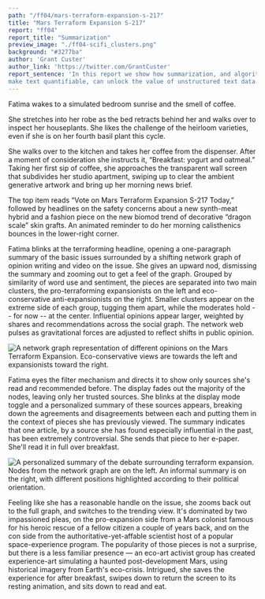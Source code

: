 ```yaml
---
path: "/ff04/mars-terraform-expansion-s-217"
title: "Mars Terraform Expansion S-217"
report: "ff04"
report_title: "Summarization"
preview_image: "./ff04-scifi_clusters.png"
background: "#3277ba"
author: 'Grant Custer'
author_link: 'https://twitter.com/GrantCuster'
report_sentence: 'In this report we show how summarization, and algorithms that
make text quantifiable, can unlock the value of unstructured text data.'
---
```


Fatima wakes to a simulated bedroom sunrise and the smell of coffee.

She stretches into her robe as the bed retracts behind her and walks over to
inspect her houseplants. She likes the challenge of the heirloom varieties, even
if she is on her fourth basil plant this cycle.

She walks over to the kitchen and takes her coffee from the dispenser. After a
moment of consideration she instructs it, “Breakfast: yogurt and oatmeal.”
Taking her first sip of coffee, she approaches the transparent wall screen that
subdivides her studio apartment, swiping up to clear the ambient generative
artwork and bring up her morning news brief.

The top item reads “Vote on Mars Terraform Expansion S-217 Today,” followed by
headlines on the safety concerns about a new synth-meat hybrid and a fashion
piece on the new biomod trend of decorative “dragon scale” skin grafts. An
animated reminder to do her morning calisthenics bounces in the lower-right
corner.

Fatima blinks at the terraforming headline, opening a one-paragraph summary of
the basic issues surrounded by a shifting network graph of opinion writing and
video on the issue. She gives an upward nod, dismissing the summary and zooming
out to get a feel of the graph. Grouped by similarity of word use and sentiment,
the pieces are separated into two main clusters, the pro-terraforming
expansionists on the left and eco-conservative anti-expansionists on the right.
Smaller clusters appear on the extreme side of each group, tugging them apart,
while the moderates hold -- for now -- at the center. Influential opinions
appear larger, weighted by shares and recommendations across the social graph.
The network web pulses as gravitational forces are adjusted to reflect shifts in
public opinion.

![A network graph representation of different opinions on the Mars Terraform
Expansion. Eco-conservative views are towards the left and expansionists toward
the right.](./ff04-scifi_clusters.svg)

Fatima eyes the filter mechanism and directs it to show only sources she's read
and recommended before. The display fades out the majority of the nodes, leaving
only her trusted sources. She blinks at the display mode toggle and a
personalized summary of these sources appears, breaking down the agreements and
disagreements between each and putting them in the context of pieces she has
previously viewed. The summary indicates that one article, by a source she has
found especially influential in the past, has been extremely controversial. She
sends that piece to her e-paper. She'll read it in full over breakfast.

![A personalized summary of the debate surrounding terraform expansion. Nodes
from the network graph are on the left. An informal summary is on the right,
with different positions highlighted according to their political orientation.](./ff04-scifi_summary.svg)

Feeling like she has a reasonable handle on the issue, she zooms back out to the
full graph, and switches to the trending view. It's dominated by two impassioned
pleas, on the pro-expansion side from a Mars colonist famous for his heroic
rescue of a fellow citizen a couple of years back, and on the con side from the
authoritative-yet-affable scientist host of a popular space-experience program.
The popularity of those pieces is not a surprise, but there is a less familiar
presence — an eco-art activist group has created experience-art simulating a
haunted post-development Mars, using historical imagery from Earth's eco-crisis.
Intrigued, she saves the experience for after breakfast, swipes down to return
the screen to its resting animation, and sits down to read and eat.
